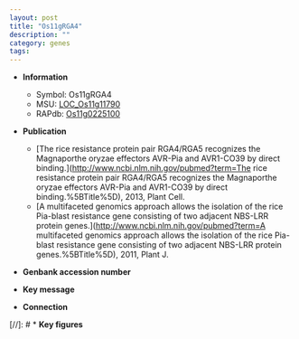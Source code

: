 ```yaml
---
layout: post
title: "Os11gRGA4"
description: ""
category: genes
tags: 
---
```


* **Information**  
    + Symbol: Os11gRGA4  
    + MSU: [LOC_Os11g11790](http://rice.uga.edu/cgi-bin/ORF_infopage.cgi?orf=LOC_Os11g11790)  
    + RAPdb: [Os11g0225100](http://rapdb.dna.affrc.go.jp/viewer/gbrowse_details/irgsp1?name=Os11g0225100)  

* **Publication**  
    + [The rice resistance protein pair RGA4/RGA5 recognizes the Magnaporthe oryzae effectors AVR-Pia and AVR1-CO39 by direct binding.](http://www.ncbi.nlm.nih.gov/pubmed?term=The rice resistance protein pair RGA4/RGA5 recognizes the Magnaporthe oryzae effectors AVR-Pia and AVR1-CO39 by direct binding.%5BTitle%5D), 2013, Plant Cell.
    + [A multifaceted genomics approach allows the isolation of the rice Pia-blast resistance gene consisting of two adjacent NBS-LRR protein genes.](http://www.ncbi.nlm.nih.gov/pubmed?term=A multifaceted genomics approach allows the isolation of the rice Pia-blast resistance gene consisting of two adjacent NBS-LRR protein genes.%5BTitle%5D), 2011, Plant J.

* **Genbank accession number**  

* **Key message**  

* **Connection**  

[//]: # * **Key figures**  



